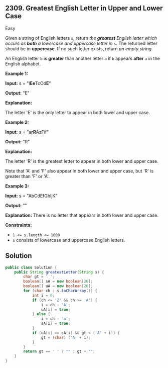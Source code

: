 ## 2309\. Greatest English Letter in Upper and Lower Case

Easy

Given a string of English letters `s`, return _the **greatest** English letter which occurs as **both** a lowercase and uppercase letter in_ `s`. The returned letter should be in **uppercase**. If no such letter exists, return _an empty string_.

An English letter `b` is **greater** than another letter `a` if `b` appears **after** `a` in the English alphabet.

**Example 1:**

**Input:** s = "l**Ee**TcOd**E**"

**Output:** "E"

**Explanation:**

The letter 'E' is the only letter to appear in both lower and upper case.

**Example 2:**

**Input:** s = "a**rR**AzFif"

**Output:** "R"

**Explanation:**

The letter 'R' is the greatest letter to appear in both lower and upper case.

Note that 'A' and 'F' also appear in both lower and upper case, but 'R' is greater than 'F' or 'A'.

**Example 3:**

**Input:** s = "AbCdEfGhIjK"

**Output:** ""

**Explanation:** There is no letter that appears in both lower and upper case. 

**Constraints:**

*   `1 <= s.length <= 1000`
*   `s` consists of lowercase and uppercase English letters.

## Solution

```java
public class Solution {
    public String greatestLetter(String s) {
        char gt = ' ';
        boolean[] sA = new boolean[26];
        boolean[] uA = new boolean[26];
        for (char ch : s.toCharArray()) {
            int i = 0;
            if (ch <= 'Z' && ch >= 'A') {
                i = ch - 'A';
                uA[i] = true;
            } else {
                i = ch - 'a';
                sA[i] = true;
            }
            if (uA[i] == sA[i] && gt < ('A' + i)) {
                gt = (char) ('A' + i);
            }
        }
        return gt == ' ' ? "" : gt + "";
    }
}
```